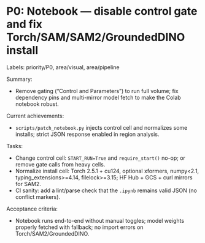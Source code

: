 # P0: Notebook — disable control gate and fix Torch/SAM/SAM2/GroundedDINO install

Labels: priority/P0, area/visual, area/pipeline

Summary:
- Remove gating (“Control and Parameters”) to run full volume; fix dependency pins and multi-mirror model fetch to make the Colab notebook robust.

Current achievements:
- `scripts/patch_notebook.py` injects control cell and normalizes some installs; strict JSON response enabled in region analysis.

Tasks:
- Change control cell: `START_RUN=True` and `require_start()` no-op; or remove gate calls from heavy cells.
- Normalize install cell: Torch 2.5.1 + cu124, optional xformers, numpy<2.1, typing_extensions>=4.14, filelock>=3.15; HF Hub + GCS + curl mirrors for SAM2.
- CI sanity: add a lint/parse check that the `.ipynb` remains valid JSON (no conflict markers).

Acceptance criteria:
- Notebook runs end-to-end without manual toggles; model weights properly fetched with fallback; no import errors on Torch/SAM2/GroundedDINO.
